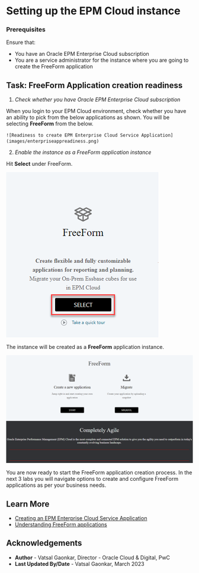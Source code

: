 # Setting up the EPM Cloud instance

### **Prerequisites**

Ensure that:
* You have an Oracle EPM Enterprise Cloud subscription
* You are a service administrator for the instance where you are going to create the FreeForm application


## Task: FreeForm Application creation readiness

1. *Check whether you have Oracle EPM Enterprise Cloud subscription* 
  
  When you login to your EPM Cloud environment, check whether you have an ability to pick from the below applications as shown. You will be selecting **FreeForm** from the below.

	![Readiness to create EPM Enterprise Cloud Service Application](images/enterpriseappreadiness.png)

2. *Enable the instance as a FreeForm application instance*

  Hit **Select** under FreeForm.

  ![Selecting FreeForm](images/selectfreeform.png)

  The instance will be created as a **FreeForm** application instance.

  ![FreeForm Instance](images/freeforminstance.png)

  You are now ready to start the FreeForm application creation process. In the next 3 labs you will navigate options to create and configure FreeForm applications as per your business needs.


## Learn More

* [Creating an EPM Enterprise Cloud Service Application](https://docs.oracle.com/en/cloud/saas/planning-budgeting-cloud/pfusa/about_epm_enterprise_landing_page.html)
* [Understanding FreeForm applications](https://docs.oracle.com/en/cloud/saas/planning-budgeting-cloud/pfusa/understanding_freeform_apps.html)

## Acknowledgements
* **Author** - Vatsal Gaonkar, Director - Oracle Cloud & Digital, PwC
* **Last Updated By/Date** - Vatsal Gaonkar, March 2023
